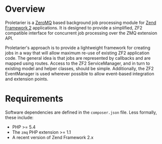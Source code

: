 Overview
=========
Proletarier is a [ZeroMQ](http://zeromq.org) based background job processing
module for [Zend Framework 2](http://framework.zend.com) applications. It is
designed to provide a simplified, ZF2 compatible interface for concurrent job
processing over the ZMQ extension API.

Proletarier's approach is to provide a lightweight framework for creating jobs
in a way that will allow maximum re-use of existing ZF2 application code. The
general idea is that jobs are represented by callbacks and are mapped using
routes. Access to the ZF2 ServiceManager, and in turn to existing model and
helper classes, should be simple. Additionally, the ZF2 EventManager is used
wherever possible to allow event-based integration and extension points.

Requirements
============
Software dependencies are defined in the `composer.json` file. Less formally,
these include:

* PHP >= 5.4
* The `zmq` PHP extension >= 1.1
* A recent version of Zend Framework 2.x
